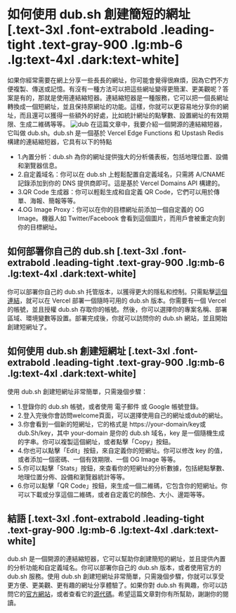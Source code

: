 # 如何使用 dub.sh 創建簡短的網址 [.text-3xl .font-extrabold .leading-tight .text-gray-900 .lg:mb-6 .lg:text-4xl .dark:text-white]
如果你經常需要在網上分享一些長長的網址，你可能會覺得很麻煩，因為它們不方便複製、傳送或記憶。有沒有一種方法可以把這些網址變得更簡潔、更美觀呢？答案是有的，那就是使用連結縮短器。連結縮短器是一種服務，它可以把一個長網址轉換成一個短網址，並且保持原網址的功能。這樣，你就可以更容易地分享你的網址，而且還可以獲得一些額外的好處，比如統計網址的點擊數、設置網址的有效期限、生成二維碼等等。
![dub](https://github.com/dubinc/dub/assets/28986134/8f70a87f-4f13-426a-9785-a47f77433edd)
在這篇文章中，我要介紹一個開源的連結縮短器，它叫做 dub.sh。dub.sh 是一個基於 Vercel Edge Functions 和 Upstash Redis 構建的連結縮短器，它具有以下的特點
- 1.內置分析：dub.sh 為你的網址提供強大的分析儀表板，包括地理位置、設備和瀏覽器信息。
- 2.自定義域名：你可以在 dub.sh 上輕鬆配置自定義域名，只需將 A/CNAME 記錄添加到你的 DNS 提供商即可。這是基於 Vercel Domains API 構建的。
- 3.QR Code 生成器：你可以輕鬆生成和自定義 QR Code，它們可以用於傳單、海報、簡報等等。
- 4.OG Image Proxy：你可以在你的目標網址前添加一個自定義的 OG Image。機器人如 Twitter/Facebook 會看到這個圖片，而用戶會被重定向到你的目標網址。

## 如何部署你自己的 dub.sh [.text-3xl .font-extrabold .leading-tight .text-gray-900 .lg:mb-6 .lg:text-4xl .dark:text-white]

你可以部署你自己的 dub.sh 托管版本，以獲得更大的隱私和控制。只需點擊[這個連結](https://ssport.eu.org/dub)，就可以在 Vercel 部署一個隨時可用的 dub.sh 版本。你需要有一個 Vercel 的帳號，並且授權 dub.sh 存取你的帳號。然後，你可以選擇你的專案名稱、部署區域、環境變數等設置。部署完成後，你就可以訪問你的 dub.sh 網站，並且開始創建短網址了。

## 如何使用 dub.sh 創建短網址 [.text-3xl .font-extrabold .leading-tight .text-gray-900 .lg:mb-6 .lg:text-4xl .dark:text-white]

使用 dub.sh 創建短網址非常簡單，只需幾個步驟：

- 1.登錄你的 dub.sh 帳號，或者使用 電子郵件 或 Google 帳號登錄。
- 2.登入完後你會訪問welcome頁面，可以選擇使用自己的網址或dub的網址。
- 3.你會看到一個新的短網址，它的格式是 https://your-domain/key或dub.Sh/key，其中 your-domain 是你的 dub.sh 域名，key 是一個隨機生成的字串。你可以複製這個網址，或者點擊「Copy」按鈕。
- 4.你也可以點擊「Edit」按鈕，來自定義你的短網址。你可以修改 key 的值，或者添加一個密碼、一個有效期限、一個 OG Image 等等。
- 5.你可以點擊「Stats」按鈕，來查看你的短網址的分析數據，包括總點擊數、地理位置分佈、設備和瀏覽器統計等等。
- 6.你可以點擊「QR Code」按鈕，來生成一個二維碼，它包含你的短網址。你可以下載或分享這個二維碼，或者自定義它的顏色、大小、邊距等等。

## 結語 [.text-3xl .font-extrabold .leading-tight .text-gray-900 .lg:mb-6 .lg:text-4xl .dark:text-white]

dub.sh 是一個開源的連結縮短器，它可以幫助你創建簡短的網址，並且提供內置的分析功能和自定義域名。你可以部署你自己的 dub.sh 版本，或者使用官方的 dub.sh 服務。使用 dub.sh 創建短網址非常簡單，只需幾個步驟，你就可以享受更方便、更美觀、更有趣的網址分享體驗了。如果你對 dub.sh 有興趣，你可以訪問它的[官方網站](https://dub.co)，或者查看它的[源代碼](https://ssport.eu.org/dub)。希望這篇文章對你有所幫助，謝謝你的閱讀。
